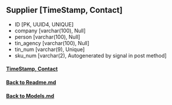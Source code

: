 ## Supplier [TimeStamp, Contact]
- ID [PK, UUID4, UNIQUE]
- company [varchar(100), Null]
- person [varchar(100), Null]
- tin_agency [varchar(100), Null]
- tin_num [varchar(9), Unique]
- sku_num [varchar(2), Autogenerated by signal in post method]

#### [TimeStamp, Contact](/backend/apps/tools/docs/Models.md)
#### [Back to Readme.md](/Readme.md) 
#### [Back to Models.md](/backend/Models.md) 